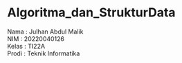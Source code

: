 # Algoritma_dan_StrukturData

Nama    : Julhan Abdul Malik <br>
NIM     : 20220040126 <br>
Kelas   : TI22A <br>
Prodi   : Teknik Informatika <br>
